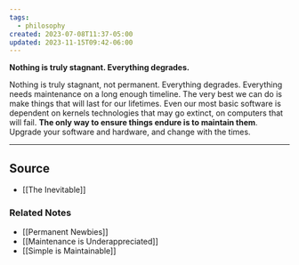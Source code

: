 ```yaml
---
tags:
  - philosophy
created: 2023-07-08T11:37-05:00
updated: 2023-11-15T09:42-06:00
---
```

**Nothing is truly stagnant. Everything degrades.**

Nothing is truly stagnant, not permanent. Everything degrades. Everything needs maintenance on a long enough timeline. The very best we can do is make things that will last for our lifetimes. Even our most basic software is dependent on kernels technologies that may go extinct, on computers that will fail. **The only way to ensure things endure is to maintain them**. Upgrade your software and hardware, and change with the times.

---

## Source
- [[The Inevitable]]

### Related Notes
- [[Permanent Newbies]]
- [[Maintenance is Underappreciated]]
- [[Simple is Maintainable]]